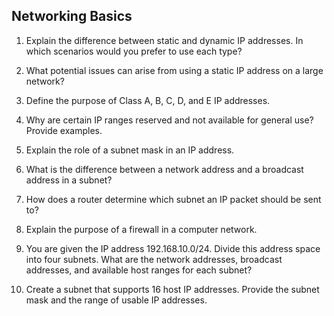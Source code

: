 ## Networking Basics

1. Explain the difference between static and dynamic IP addresses. In which scenarios would 
you prefer to use each type?

2. What potential issues can arise from using a static IP address on a large network?

3. Define the purpose of Class A, B, C, D, and E IP addresses.

4. Why are certain IP ranges reserved and not available for general use? Provide examples.

5. Explain the role of a subnet mask in an IP address.

6. What is the difference between a network address and a broadcast address in a subnet?

7. How does a router determine which subnet an IP packet should be sent to?

8. Explain the purpose of a firewall in a computer network.

9. You are given the IP address 192.168.10.0/24. Divide this address space into four subnets. 
What are the network addresses, broadcast addresses, and available host ranges for each 
subnet?

10. Create a subnet that supports 16 host IP addresses. Provide the subnet mask and the range 
of usable IP addresses.